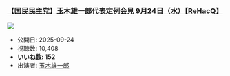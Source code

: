 ### [【国民民主党】玉木雄一郎代表定例会見 9月24日（水）【ReHacQ】](https://www.youtube.com/watch?v=Q88k7h_BiZE)
[![](https://img.youtube.com/vi/Q88k7h_BiZE/sddefault.jpg)](https://www.youtube.com/watch?v=Q88k7h_BiZE)
-   公開日: 2025-09-24
-   視聴数: 10,408
-   **いいね数: 152**
-   出演者: [玉木雄一郎](/rehacq_fan/people/玉木雄一郎 "wikilink")
